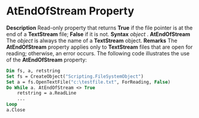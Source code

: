 
# AtEndOfStream Property



 **Description**
Read-only property that returns  **True** if the file pointer is at the end of a **TextStream** file; **False** if it is not.
 **Syntax**
 _object_ . **AtEndOfStream**
The  _object_ is always the name of a **TextStream** object.
 **Remarks**
The  **AtEndOfStream** property applies only to **TextStream** files that are open for reading; otherwise, an error occurs.
The following code illustrates the use of the  **AtEndOfStream** property:



```vb
Dim fs, a, retstring
Set fs = CreateObject("Scripting.FileSystemObject")
Set a = fs.OpenTextFile("c:\testfile.txt", ForReading, False)
Do While a. AtEndOfStream <> True
    retstring = a.ReadLine
    ...
Loop
a.Close

```

